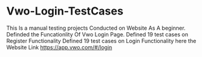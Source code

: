 # Vwo-Login-TestCases
This Is a manual testing projects Conducted on Website As A beginner.
Definded the Funcationlity Of Vwo Login Page.
Defined 19 test cases on Register Functionality 
Defined 19 test cases on Login Functionality
here the Website Link
https://app.vwo.com/#/login
